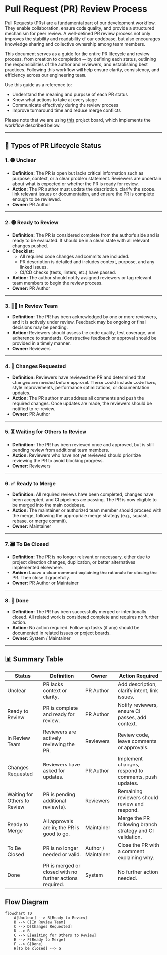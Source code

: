 #  Pull Request (PR) Review Process

Pull Requests (PRs) are a fundamental part of our development workflow. They enable collaboration, ensure code quality, and provide a structured mechanism for peer review. A well-defined PR review process not only improves the stability and readability of our codebase, but also encourages knowledge sharing and collective ownership among team members.

This document serves as a guide for the entire PR lifecycle and review process, from creation to completion — by defining each status, outlining the responsibilities of the author and reviewers, and establishing best practices. Following this workflow will help ensure clarity, consistency, and efficiency across our engineering team.

Use this guide as a reference to:
- Understand the meaning and purpose of each PR status
- Know what actions to take at every stage
- Communicate effectively during the review process
- Improve turnaround time and reduce merge conflicts

Please note that we are using [this](https://github.com/orgs/json-schema-org/projects/41) project board, which implements the workflow described below.

---

## 🔄 Types of PR Lifecycle Status

### 1. 🟡 Unclear
- **Definition:** The PR is open but lacks critical information such as purpose, context, or a clear problem statement. Reviewers are uncertain about what is expected or whether the PR is ready for review.
- **Action:** The PR author must update the description, clarify the scope, link relevant issues or documentation, and ensure the PR is complete enough to be reviewed.
- **Owner:** PR Author

---

### 2. 🟢 Ready to Review
- **Definition:** The PR is considered complete from the author’s side and is ready to be evaluated. It should be in a clean state with all relevant changes pushed.
- **Checklist:**
  - All required code changes and commits are included.
  - PR description is detailed and includes context, purpose, and any linked issues.
  - CI/CD checks (tests, linters, etc.) have passed.
- **Action:** The author should notify assigned reviewers or tag relevant team members to begin the review process.
- **Owner:** PR Author

---

### 3. 🧑‍💻 In Review Team
- **Definition:** The PR has been acknowledged by one or more reviewers, and it is actively under review. Feedback may be ongoing or final decisions may be pending.
- **Action:** Reviewers should assess the code quality, test coverage, and adherence to standards. Constructive feedback or approval should be provided in a timely manner.
- **Owner:** Reviewers

---

### 4. 🔁 Changes Requested
- **Definition:** Reviewers have reviewed the PR and determined that changes are needed before approval. These could include code fixes, style improvements, performance optimizations, or documentation updates.
- **Action:** The PR author must address all comments and push the required changes. Once updates are made, the reviewers should be notified to re-review.
- **Owner:** PR Author

---

### 5. ⏳ Waiting for Others to Review
- **Definition:** The PR has been reviewed once and approved, but is still pending review from additional team members. 
- **Action:** Reviewers who have not yet reviewed should prioritize reviewing the PR to avoid blocking progress.
- **Owner:** Reviewers

---

### 6. ✅ Ready to Merge
- **Definition:** All required reviews have been completed, changes have been accepted, and CI pipelines are passing. The PR is now eligible to be merged into the main codebase.
- **Action:** The maintainer or authorized team member should proceed with the merge, following the appropriate merge strategy (e.g., squash, rebase, or merge commit).
- **Owner:** Maintainer

---

### 7. 🗃️ To Be Closed
- **Definition:** The PR is no longer relevant or necessary, either due to project direction changes, duplication, or better alternatives implemented elsewhere.
- **Action:** Leave a clear comment explaining the rationale for closing the PR. Then close it gracefully.
- **Owner:** PR Author or Maintainer

---

### 8. 🏁 Done
- **Definition:** The PR has been successfully merged or intentionally closed. All related work is considered complete and requires no further action.
- **Action:** No action required. Follow-up tasks (if any) should be documented in related issues or project boards.
- **Owner:** System / Maintainer

---

## 📊 Summary Table

| **Status**                  | **Definition**                                                                 | **Owner**           | **Action Required**                                                                 |
|-----------------------------|---------------------------------------------------------------------------------|---------------------|-------------------------------------------------------------------------------------|
| Unclear                     | PR lacks context or clarity.                                                   | PR Author           | Add description, clarify intent, link issues.                                       |
| Ready to Review             | PR is complete and ready for review.                                           | PR Author           | Notify reviewers, ensure CI passes, add context.                                   |
| In Review Team              | Reviewers are actively reviewing the PR.                                       | Reviewers           | Review code, leave comments or approvals.                                          |
| Changes Requested           | Reviewers have asked for updates.                                              | PR Author           | Implement changes, respond to comments, push updates.                              |
| Waiting for Others to Review| PR is pending additional review(s).                                            | Reviewers           | Remaining reviewers should review and respond.                                     |
| Ready to Merge              | All approvals are in; the PR is good to go.                                    | Maintainer | Merge the PR following branch strategy and CI validation.                          |
| To Be Closed                | PR is no longer needed or valid.                                               | Author / Maintainer | Close the PR with a comment explaining why.                                        |
| Done                        | PR is merged or closed with no further actions required.                        | System              | No further action needed.                                                          |

## Flow Diagram
```mermaid
flowchart TD
    A[Unclear] --> B[Ready to Review]
    B --> C[In Review Team]
    C --> D[Changes Requested]
    D --> B
    C --> E[Waiting for Others to Review]
    E --> F[Ready to Merge]
    F --> G[Done]
    H[To be closed] --> G
```

